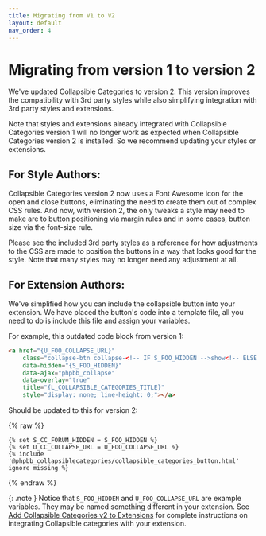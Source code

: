 ```yaml
---
title: Migrating from V1 to V2
layout: default
nav_order: 4
---
```


# Migrating from version 1 to version 2

We've updated Collapsible Categories to version 2. This version improves the compatibility with 3rd party 
styles while also simplifying integration with 3rd party styles and extensions.

Note that styles and extensions already integrated with Collapsible Categories version 1 will no longer 
work as expected when Collapsible Categories version 2 is installed. So we recommend updating your 
styles or extensions.

## For Style Authors:

Collapsible Categories version 2 now uses a Font Awesome icon for the open and close buttons, eliminating 
the need to create them out of complex CSS rules. And now, with version 2, the only tweaks a style may need to make are to button positioning via margin rules and in some cases, button size via the font-size rule.

Please see the included 3rd party styles as a reference for how adjustments to the CSS are made to position 
the buttons in a way that looks good for the style. Note that many styles may no longer need any adjustment at all.

## For Extension Authors:

We've simplified how you can include the collapsible button into your extension. We have placed the button's 
code into a template file, all you need to do is include this file and assign your variables.

For example, this outdated code block from version 1:

```html
<a href="{U_FOO_COLLAPSE_URL}" 
    class="collapse-btn collapse-<!-- IF S_FOO_HIDDEN -->show<!-- ELSE -->hide<!-- ENDIF -->" 
    data-hidden="{S_FOO_HIDDEN}" 
    data-ajax="phpbb_collapse" 
    data-overlay="true" 
    title="{L_COLLAPSIBLE_CATEGORIES_TITLE}" 
    style="display: none; line-height: 0;"></a>
```

Should be updated to this for version 2:

{% raw %}
```twig
{% set S_CC_FORUM_HIDDEN = S_FOO_HIDDEN %}
{% set U_CC_COLLAPSE_URL = U_FOO_COLLAPSE_URL %}
{% include '@phpbb_collapsiblecategories/collapsible_categories_button.html' ignore missing %}
```
{% endraw %}

{: .note }
Notice that `S_FOO_HIDDEN` and `U_FOO_COLLAPSE_URL` are example variables. They may be named something different in your extension. See [Add Collapsible Categories v2 to Extensions](v2xx.html) for complete instructions on integrating Collapsible categories with your extension.
